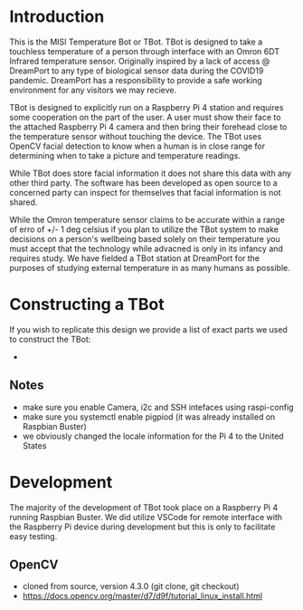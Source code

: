 # Introduction
This is the MISI Temperature Bot or TBot. TBot is designed to take a touchless temperature of a person through interface with an Omron 6DT Infrared temperature sensor. Originally inspired by a lack of access @ DreamPort to any type of biological sensor data during the COVID19 pandemic. DreamPort has a responsibility to provide a safe working environment for any visitors we may recieve. 

TBot is designed to explicitly run on a Raspberry Pi 4 station and requires some cooperation on the part of the user. A user must show their face to the attached Raspberry Pi 4 camera and then bring their forehead close to the temperature sensor without touching the device. The TBot uses OpenCV facial detection to know when a human is in close range for determining when to take a picture and temperature readings. 

While TBot does store facial information it does not share this data with any other third party. The software has been developed as open source to a concerned party can inspect for themselves that facial information is not shared. 

While the Omron temperature sensor claims to be accurate within a range of erro of +/- 1 deg celsius if you plan to utilize the TBot system to make decisions on a person's wellbeing based solely on their temperature you must accept that the technology while advacned is only in its infancy and requires study. We have fielded a TBot station at DreamPort for the purposes of studying external temperature in as many humans as possible.

# Constructing a TBot
If you wish to replicate this design we provide a list of exact parts we used to construct the TBot:

- 

## Notes
- make sure you enable Camera, i2c and SSH intefaces using raspi-config
- make sure you systemctl enable pigpiod (it was already installed on Raspbian Buster)
- we obviously changed the locale information for the Pi 4 to the United States

# Development
The majority of the development of TBot took place on a Raspberry Pi 4 running Raspbian Buster. We did utilize VSCode for remote interface with the Raspberry Pi device during development but this is only to facilitate easy testing.

## OpenCV
- cloned from source, version 4.3.0 (git clone, git checkout)
- https://docs.opencv.org/master/d7/d9f/tutorial_linux_install.html
